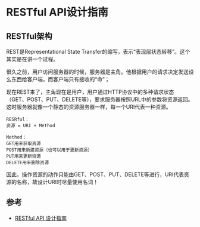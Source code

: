 # RESTful API设计指南

## RESTful架构

REST是Representational State Transfer的缩写，表示“表现层状态转移”。这个其实是在讲一个过程。

很久之前，用户访问服务器的时候，服务器是主角。他根据用户的请求决定发送设么东西给客户端，而客户端只有接收的“命”；

现在REST来了，主角现在是用户，用户通过HTTP协议中的多种请求状态（GET、POST、PUT、DELETE等），要求服务器按照URL中的参数将资源返回。这时服务器就像一个静态的资源服务器一样，每一个URI代表一种资源。

```
RESRful：
资源 = URI + Method

Method：
GET用来获取资源
POST用来新建资源（也可以用于更新资源）
PUT用来更新资源
DELETE用来删除资源

```

因此，操作资源的动作只能由GET、POST、PUT、DELETE等进行，URI代表资源的名称，故设计URI时尽量使用名词！








## 参考

- [RESTful API 设计指南](http://www.ruanyifeng.com/blog/2014/05/restful_api.html)